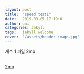 ```yaml
---
layout: post
title:  "speed test1"
date:   2019-03-05 17:19:0
author: uni
categories: Jekyll
tags:	jekyll welcome
cover:  "/assets/header_image.jpg"
---
```

개수 1 파일 2mb

<br/>
<a href="/assets/files/2mb.zip">2mb</a>
<br/>

